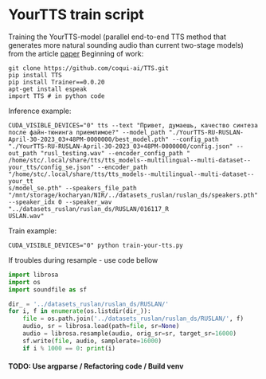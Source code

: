 # YourTTS train script

Training the YourTTS-model (parallel end-to-end TTS method that generates more natural sounding audio than current two-stage models) from the article [paper](https://arxiv.org/abs/2106.06103)
Beginning of work:
```shell
git clone https://github.com/coqui-ai/TTS.git
pip install TTS
pip install Trainer==0.0.20
apt-get install espeak
import TTS # in python code
```
Inference example:
```shell
CUDA_VISIBLE_DEVICES="0" tts --text "Привет, думаешь, качество синтеза после файн-тюнинга приемлимое?" --model_path "./YourTTS-RU-RUSLAN-April-30-2023_03+48PM-0000000/best_model.pth" --config_path "./YourTTS-RU-RUSLAN-April-30-2023_03+48PM-0000000/config.json" --out_path "rusl_testing.wav" --encoder_config_path "
/home/stc/.local/share/tts/tts_models--multilingual--multi-dataset--your_tts/config_se.json" --encoder_path "/home/stc/.local/share/tts/tts_models--multilingual--multi-dataset--your_tt
s/model_se.pth" --speakers_file_path "/mnt/storage/kocharyan/NIR/../datasets_ruslan/ruslan_ds/speakers.pth" --speaker_idx 0 --speaker_wav  "../datasets_ruslan/ruslan_ds/RUSLAN/016117_R
USLAN.wav"
```

Train example:
```shell
CUDA_VISIBLE_DEVICES="0" python train-your-tts.py
```
If troubles during resample - use code bellow 
```python
import librosa
import os
import soundfile as sf

dir_ = '../datasets_ruslan/ruslan_ds/RUSLAN/'
for i, f in enumerate(os.listdir(dir_)):
    file = os.path.join('../datasets_ruslan/ruslan_ds/RUSLAN/', f)
    audio, sr = librosa.load(path=file, sr=None)
    audio = librosa.resample(audio, orig_sr=sr, target_sr=16000)
    sf.write(file, audio, samplerate=16000)
    if i % 1000 == 0: print(i)
```

#### TODO: Use argparse / Refactoring code / Build venv